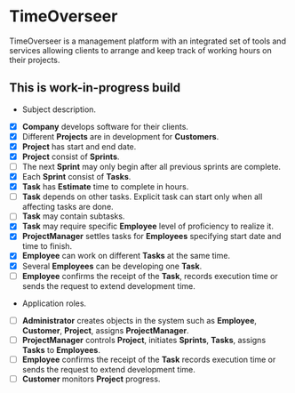 # TimeOverseer

TimeOverseer is a management platform with an integrated set of tools and services allowing clients to arrange and 
keep track of working hours on their projects.

## This is work-in-progress build

* Subject description.
- [x] **Company** develops software for their clients.
- [x] Different **Projects** are in development for **Customers**.
- [x] **Project** has start and end date.
- [x] **Project** consist of **Sprints**.
- [ ] The next **Sprint** may only begin after all previous sprints are complete.
- [x] Each **Sprint** consist of **Tasks**.
- [x] **Task** has **Estimate** time to complete in hours.
- [ ] **Task** depends on other tasks. Explicit task can start only when all affecting tasks are done.
- [ ] **Task** may contain subtasks.
- [x] **Task** may require specific **Employee** level of proficiency to realize it.
- [x] **ProjectManager** settles tasks for **Employees** specifying start date and time to finish.
- [x] **Employee** can work on different **Tasks** at the same time.
- [x] Several **Employees** can be developing one **Task**.
- [ ] **Employee** confirms the receipt of the **Task**, records execution time or sends the request to extend development time.

* Application roles.
- [ ] **Administrator** creates objects in the system such as **Employee**, **Customer**, **Project**, assigns **ProjectManager**.
- [ ] **ProjectManager** controls **Project**, initiates **Sprints**, **Tasks**, assigns **Tasks** to **Employees**.
- [ ] **Employee** confirms the receipt of the **Task** records execution time or sends the request to extend development time.
- [ ] **Customer** monitors **Project** progress.